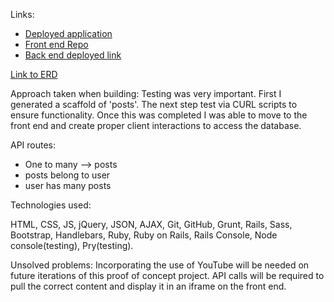 Links:
* [Deployed application](https://sstone72389.github.io/game-tracker-client/)
* [Front end Repo](https://github.com/sstone72389/game-tracker-client)
* [Back end deployed link](https://tranquil-coast-56887.herokuapp.com/)

[Link to ERD](http://res.cloudinary.com/dfu4pwocw/image/upload/v1497533892/image1-1_hs2aqo.jpg)


Approach taken when building: Testing was very important. First I generated a scaffold of 'posts'. The next step test via CURL scripts to ensure functionality. Once this was completed I was able to move to the front end and create proper client interactions to access the database.

API routes:

* One to many --> posts
* posts belong to user
* user has many posts

Technologies used:

HTML, CSS, JS, jQuery, JSON, AJAX, Git, GitHub, Grunt, Rails, Sass, Bootstrap, Handlebars, Ruby, Ruby on Rails, Rails Console, Node console(testing), Pry(testing).

Unsolved problems: Incorporating the use of YouTube will be needed on future iterations of this proof of concept project. API calls will be required to pull the correct content and display it in an iframe on the front end.
